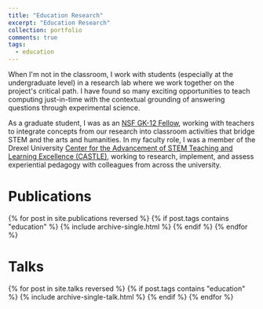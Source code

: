 ```yaml
---
title: "Education Research"
excerpt: "Education Research"
collection: portfolio
comments: true
tags: 
  - education
---
```


When I'm not in the classroom, I work with students (especially at the undergraduate level) in a research lab where we work together on the project's critical path.  I have found so many exciting opportunities to teach computing just-in-time with the contextual grounding of answering questions through experimental science.

As a graduate student, I was as an [NSF GK-12 Fellow](http://www.drexelgk12.com/), working with teachers to integrate concepts from our research into classroom activities that bridge STEM and the arts and humanities.  In my faculty role, I was a member of the Drexel University [Center for the Advancement of STEM Teaching and Learning Excellence (CASTLE)](https://drexel.edu/castle/), working to research, implement, and assess experiential pedagogy with colleagues from across the university.

# Publications
{% for post in site.publications reversed %}
  {% if post.tags contains "education" %}
    {% include archive-single.html %}
  {% endif %}
{% endfor %}

# Talks
{% for post in site.talks reversed %}
  {% if post.tags contains "education" %}
    {% include archive-single-talk.html %}
  {% endif %}
{% endfor %}